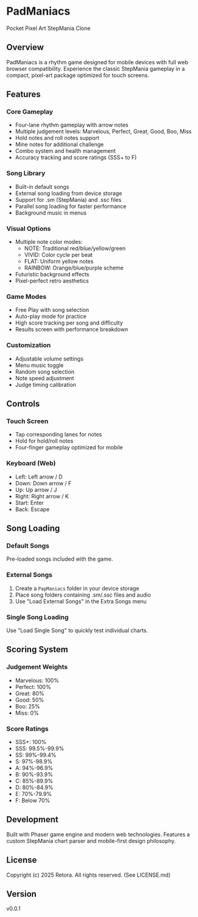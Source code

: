 # PadManiacs

Pocket Pixel Art StepMania Clone

## Overview

PadManiacs is a rhythm game designed for mobile devices with full web browser compatibility. Experience the classic StepMania gameplay in a compact, pixel-art package optimized for touch screens.

## Features

### Core Gameplay
- Four-lane rhythm gameplay with arrow notes
- Multiple judgement levels: Marvelous, Perfect, Great, Good, Boo, Miss
- Hold notes and roll notes support
- Mine notes for additional challenge
- Combo system and health management
- Accuracy tracking and score ratings (SSS+ to F)

### Song Library
- Built-in default songs
- External song loading from device storage
- Support for .sm (StepMania) and .ssc files
- Parallel song loading for faster performance
- Background music in menus

### Visual Options
- Multiple note color modes:
  - NOTE: Traditional red/blue/yellow/green
  - VIVID: Color cycle per beat
  - FLAT: Uniform yellow notes
  - RAINBOW: Orange/blue/purple scheme
- Futuristic background effects
- Pixel-perfect retro aesthetics

### Game Modes
- Free Play with song selection
- Auto-play mode for practice
- High score tracking per song and difficulty
- Results screen with performance breakdown

### Customization
- Adjustable volume settings
- Menu music toggle
- Random song selection
- Note speed adjustment
- Judge timing calibration

## Controls

### Touch Screen
- Tap corresponding lanes for notes
- Hold for hold/roll notes
- Four-finger gameplay optimized for mobile

### Keyboard (Web)
- Left: Left arrow / D
- Down: Down arrow / F
- Up: Up arrow / J
- Right: Right arrow / K
- Start: Enter
- Back: Escape

## Song Loading

### Default Songs
Pre-loaded songs included with the game.

### External Songs
1. Create a `PapManiacs` folder in your device storage
2. Place song folders containing .sm/.ssc files and audio
3. Use "Load External Songs" in the Extra Songs menu

### Single Song Loading
Use "Load Single Song" to quickly test individual charts.

## Scoring System

### Judgement Weights
- Marvelous: 100%
- Perfect: 100%
- Great: 80%
- Good: 50%
- Boo: 25%
- Miss: 0%

### Score Ratings
- SSS+: 100%
- SSS: 99.5%-99.9%
- SS: 99%-99.4%
- S: 97%-98.9%
- A: 94%-96.9%
- B: 90%-93.9%
- C: 85%-89.9%
- D: 80%-84.9%
- E: 70%-79.9%
- F: Below 70%

## Development

Built with Phaser game engine and modern web technologies. Features a custom StepMania chart parser and mobile-first design philosophy.

## License

Copyright (c) 2025 Retora. All rights reserved. (See LICENSE.md)

## Version

v0.0.1